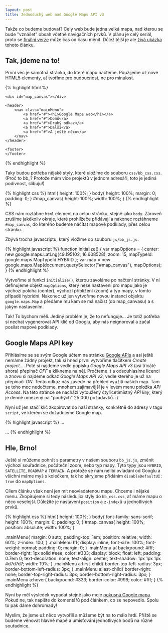 ```yaml
---
layout: post
title: Jednoduchý web nad Google Maps API v3
---
```

	
<p>Takže co budeme budovat? Celý web bude jedna velká mapa, nad kterou se bude "vznášet" obsah včetně navigačních prvků. V plánu je celý seriál, proto se <a href="http://pokus.canes.cz/redir/maplatest">finální verze</a> může čas od času měnit. Důležitější je ale <a href="http://pokus.canes.cz/pages/map">živá ukázka</a> tohoto článku.</p>

<h2>Tak, jdeme na to!</h2>

<p>První věc je samotná stránka, do které mapu načteme. Použijeme už nové HTML5 elementy, ať tvoříme pro budoucnost, ne pro minulost.</p>

{% highlight html %}
<!DOCTYPE html>
<html>
<head>
	<meta charset="utf-8">
	<title>Skvělý web s Google Maps</title>
	<meta name="viewport" content="initial-scale=1.0, user-scalable=no" />
	<link rel="stylesheet" type="text/css" href="/css/bb_css.css" />
	<script type="text/javascript" src="/js/bb_js.js"></script>
	<script type="text/javascript" src="https://maps.googleapis.com/maps/api/js?key=SEM_ZKOPÍROVAT_API_KLÍČ&sensor=true"></script>
</head>
<body onload="initialize()">

	<div id="map_canvas"></div>

	<header>
		<nav class="mainMenu">
			<a href="#"><h1>Google Maps web</h1></a>
			<a href="#">Domů</a>
			<a href="#">Druhý odkaz</a>
			<a href="#">Další</a>
			<a href="#">A ještě něco</a>
		</nav>
	</header>
		
	<footer>
	</footer>
</body>
</html>
{% endhighlight %}

<p>Taky budou potřeba nějaké styly, které uložíme do souboru <code>css/bb_css.css</code>. (Proč to bb_? Protože mám více projektů v jednom adresáři, toto je jediná podivnost, slibuju!)</p>

{% highlight css %}
html{
	height: 100%;
}
body{
	height: 100%;
	margin: 0;
	padding: 0;
}
#map_canvas{
	height: 100%;
	width: 100%;
}
{% endhighlight %}

<p>CSS nám roztáhne <code>html</code> element na celou stránku, stejně jako <code>body</code>. Zároveň zrušíme jakékoliv okraje, které prohlížeče přidávají a nakonec roztáhneme <code>#map_canvas</code>, do kterého budeme načítat mapové podklady, přes celou stránku.</p>

<p>Zbývá trocha javascriptu, který vložíme do souboru <code>js/bb_js.js</code>.</p>

{% highlight javascript %}
function initialize() {
var mapOptions = {
	center: new google.maps.LatLng(49.195102, 16.608528),
	zoom: 15,
	mapTypeId: google.maps.MapTypeId.HYBRID
};
var map = new google.maps.Map(document.querySelector("#map_canvas"), mapOptions);
}
{% endhighlight %}

<p>Vytvoříme si funkci <code>initialize()</code>, kterou zavoláme po načtení stránky. V ní definujeme objekt <code>mapOptions</code>, který nese nastavení pro mapu jako je výchozí poloha (center), výchozí přiblížení (zoom) a typ mapy, v tomto případě hybridní. Nakonec už jen vytvoříme novou instanci objektu <code>google.maps.Map</code> a předáme mu kam se má načíst (do map_canvasu) a s jakým nastavením.</p>

<p>Tak! To bychom měli. Jediný problém je, že to nefunguje... Je totiž potřeba si nechat vygenerovat API klíč od Googlu, aby nás neignoroval a začal posílat mapové podklady.</p>

<h2>Google Maps API key</h2>
<p>Přihlásíme se se svým Google účtem na stránku <a href="https://code.google.com/apis/console/">Google APIs</a> a asi ještě nemáme žádný projekt, tak si hned první vytvoříme tlačítkem <em>Create project...</em>. Poté si najdeme vedle popisku <em>Google Maps API v3</em> (asi třicáté shora) přepínač <em>OFF</em> a klikneme na něj. Pročteme :) a odsouhlasíme licenci a znovu si najdeme odkaz <em>Google Maps API v3</em>, vedle kterého je už na přepínači <em>ON</em>. Tento odkaz nás zavede na přehled využití našich map. Tam se toho moc nedočteme, mnohem zajímavější je v levém menu položka <em>API Access</em>. Na této stránce se nachází vytoužený čtyřicetimístný <em>API key</em>, který je denně omezený na "pouhých" 25 000 požadavků. :)</p>
<p>Nyní už jen stačí klíč zkopírovat do naší stránky, konkrétně do adresy v tagu <code>script</code>, ve kterém se dožadujeme Google map.</p>

{% highlight javascript %}
...
<script type="text/javascript" src="https://maps.googleapis.com/maps/api/js?key=SEM_ZKOPÍROVAT_API_KLÍČ&sensor=true"></script>
...
{% endhighlight %}


<h2>Hle, Brno!</h2>

<p>Ještě si můžeme pohrát s parametry v našem souboru <code>bb_js.js</code>, změnit výchozí souřadnice, počáteční zoom, nebo typ mapy. Tyto typy jsou <code>HYBRID</code>, <code>SATELLITE</code>, <code>ROADMAP</code> a <code>TERRAIN</code>. A protože se nám nelíbí ovládání od Googlu a všichni máme myš s kolečkem, tak ho skryjeme přidáním <code>disableDefaultUI: true</code> do <code>mapOptions</code>.</p>

<p>Cílem článku však není jen mít neovladatenou mapu. Chceme i nějaké menu. Zkopírujeme si tedy následující styly do <code>bb_css.css</code>, ať máme mapu o něco veselejší. Důležité je nastavení <code>position</code> a <code>z-index</code>ů u jednotlivých prvků.</p>

{% highlight css %}
html{
	height: 100%;
}
body{
	font-family: sans-serif;
	height: 100%;
	margin: 0;
	padding: 0;
}
#map_canvas{
	height: 100%;
	position: absolute;
	width: 100%;
}

.mainMenu{
	margin: 0 auto;
	padding-top: 1em;
	position: relative;
	width: 60%;
	z-index: 100;
}
.mainMenu h1{
	display: inline;
	font-size: 100%;
	font-weight: normal;
	padding: 0;
	margin: 0;
}
.mainMenu a{
	background: #fff;
	border-right: 1px solid #eee;
	color: #333;
	display: block;
	float: left;
	padding: 0.7em 0;
	text-decoration: none;
	text-align: center;
	text-shadow: 1px 1px 1px #d7d7d7;
	width: 19%;
}
.mainMenu a:first-child{
	border-top-left-radius: 3px;
	border-bottom-left-radius: 3px;
}
.mainMenu a:last-child{
	border-right: none;
	border-top-right-radius: 3px;
	border-bottom-right-radius: 3px;
}
.mainMenu a:hover{
	background: #333;
	border-color: #999;
	color: #fff;
}
{% endhighlight %}

<p>Nyní by měl výsledek vypadat stejně jako moje <a href="http://pokus.canes.cz/pages/map">pokusná Google mapa</a>. Pokud ne, tak napište do komentářů pod článkem, co se nepovedlo. Spolu to pak dáme dohromady!</p>
<p>Myslím, že jsme už něco vytvořili a můžeme být na to málo hrdí. Příště se budeme věnovat hlavně mapě a umisťování jednotlivých bodů na různé souřadnice.</p>	
